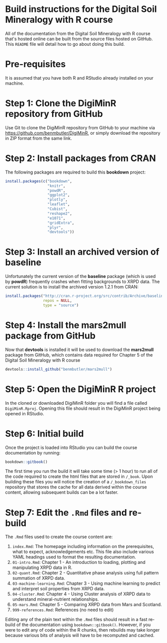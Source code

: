 Build instructions for the Digital Soil Mineralogy with R course
================

All of the documentation from the Digital Soil Mineralogy with R course that's hosted online can be built from the source files hosted on GitHub. This `README` file will detail how to go about doing this build.

# Pre-requisites

It is assumed that you have both R and RStudio already installed on your
machine.

# Step 1: Clone the DigiMinR repository from GitHub

Use Git to clone the DigiMinR repository from GitHub to your machine via
<https://github.com/benmbutler/DigiMinR>, or simply download the
repository in ZIP format from the same link.

# Step 2: Install packages from CRAN

The following packages are required to build this **bookdown** project:

``` r
install.packages(c("bookdown",
                   "knitr",
                   "powdR",
                   "ggplot2",
                   "plotly",
                   "leaflet",
                   "Cubist",
                   "reshape2",
                   "e1071",
                   "gridExtra",
                   "plyr",
                   "devtools"))
``` 

# Step 3: Install an archived version of **baseline**

Unfortunately the current version of the **baseline** package (which is used by **powdR**) frequently crashes when fitting backgrounds to XRPD data. The current solution is to install the archived version 1.2.1 from CRAN:

``` r
install.packages("http://cran.r-project.org/src/contrib/Archive/baseline/baseline_1.2-1.tar.gz",
                 repos = NULL,
                 type = "source")
```


# Step 4: Install the **mars2mull** package from GitHub

Now that **devtools** is installed it will be used to download the
**mars2mull** package from GitHub, which contains data required for
Chapter 5 of the Digital Soil Mineralogy with R course

``` r
devtools::install_github("benmbutler/mars2mull")
```

# Step 5: Open the DigiMinR R project

In the cloned or downloaded DigiMinR folder you will find a file called
`DigiMinR.Rproj`. Opening this file should result in the DigiMinR
project being opened in RStudio.

# Step 6: Initial build

Once the project is loaded into RStudio you can build the course
documentation by running:

``` r
bookdown::gitbook()
```

The first time you run the build it will take some time (&gt; 1 hour) to
run all of the code required to create the html files that are stored in
`/_book`. Upon building these files you will notice the creation of a
`/_bookdown_files` repository that stores the cache for all data derived
within the course content, allowing subsequent builds can be a lot
faster.

# Step 7: Edit the `.Rmd` files and re-build

The `.Rmd` files used to create the course content are:

1.  `index.Rmd`: The homepage including information on the
    prerequisites, what to expect, acknowledgements etc. This file also
    include various YAML headings used to format the resulting
    documentation.
2.  `01-intro.Rmd`: Chapter 1 - An introduction to loading, plotting and
    manipulating XRPD data in R.
3.  `02-quant.Rmd`: Chapter 2 - Quantitative phase analysis using full
    pattern summation of XRPD data.
4.  `03-machine-learning.Rmd`: Chapter 3 - Using machine learning to
    predict and interpret soil properties from XRPD data.
5.  `04-cluster.Rmd`: Chapter 4 - Using Cluster analysis of XRPD data to
    understand mineral-nutrient relationships.
6.  `05-mars.Rmd`: Chapter 5 - Comparing XRPD data from Mars and
    Scotland.
7.  `999-references.Rmd`: References (no need to edit)

Editing any of the plain text within the `.Rmd` files should result in a
fast re-build of the documentation using `bookdown::gitbook()`. However,
if you were to edit any of code within the R chunks, then rebuilds may
take longer because various bits of analysis will have to be recomputed
and cached.
